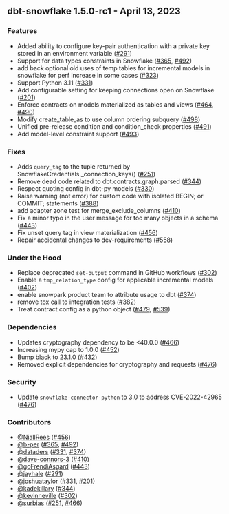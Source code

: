 ## dbt-snowflake 1.5.0-rc1 - April 13, 2023

### Features

- Added ability to configure key-pair authentication with a private key stored in an environment variable ([#291](https://github.com/dbt-labs/dbt-snowflake/issues/291))
- Support for data types constraints in Snowflake ([#365](https://github.com/dbt-labs/dbt-snowflake/issues/365), [#492](https://github.com/dbt-labs/dbt-snowflake/issues/492))
- add back optional old uses of temp tables for incremental models in snowflake for perf increase in some cases ([#323](https://github.com/dbt-labs/dbt-snowflake/issues/323))
- Support Python 3.11 ([#331](https://github.com/dbt-labs/dbt-snowflake/issues/331))
- Add configurable setting for keeping connections open on Snowflake ([#201](https://github.com/dbt-labs/dbt-snowflake/issues/201))
- Enforce contracts on models materialized as tables and views ([#464](https://github.com/dbt-labs/dbt-snowflake/issues/464), [#490](https://github.com/dbt-labs/dbt-snowflake/issues/490))
- Modify create_table_as to use column ordering subquery ([#498](https://github.com/dbt-labs/dbt-snowflake/issues/498))
- Unified pre-release condition and condition_check properties ([#491](https://github.com/dbt-labs/dbt-snowflake/issues/491))
- Add model-level constraint support ([#493](https://github.com/dbt-labs/dbt-snowflake/issues/493))

### Fixes

- Adds `query_tag` to the tuple returned by SnowflakeCredentials._connection_keys() ([#251](https://github.com/dbt-labs/dbt-snowflake/issues/251))
- Remove dead code related to dbt.contracts.graph.parsed ([#344](https://github.com/dbt-labs/dbt-snowflake/issues/344))
- Respect quoting config in dbt-py models ([#330](https://github.com/dbt-labs/dbt-snowflake/issues/330))
- Raise warning (not error) for custom code with isolated BEGIN; or COMMIT; statements ([#388](https://github.com/dbt-labs/dbt-snowflake/issues/388))
- add adapter zone test for merge_exclude_columns ([#410](https://github.com/dbt-labs/dbt-snowflake/issues/410))
- Fix a minor typo in the user message for too many objects in a schema ([#443](https://github.com/dbt-labs/dbt-snowflake/issues/443))
- Fix unset query tag in view materialization ([#456](https://github.com/dbt-labs/dbt-snowflake/issues/456))
- Repair accidental changes to dev-requirements ([#558](https://github.com/dbt-labs/dbt-snowflake/issues/558))

### Under the Hood

- Replace deprecated `set-output` command in GitHub workflows ([#302](https://github.com/dbt-labs/dbt-snowflake/issues/302))
- Enable a `tmp_relation_type` config for applicable incremental models ([#402](https://github.com/dbt-labs/dbt-snowflake/issues/402))
- enable snowpark product team to attribute usage to dbt ([#374](https://github.com/dbt-labs/dbt-snowflake/issues/374))
- remove tox call to integration tests ([#382](https://github.com/dbt-labs/dbt-snowflake/issues/382))
- Treat contract config as a python object ([#479](https://github.com/dbt-labs/dbt-snowflake/issues/479), [#539](https://github.com/dbt-labs/dbt-snowflake/issues/539))

### Dependencies

- Updates cryptography dependency to be <40.0.0 ([#466](https://github.com/dbt-labs/dbt-snowflake/pull/466))
- Increasing mypy cap to 1.0.0 ([#452](https://github.com/dbt-labs/dbt-snowflake/pull/452))
- Bump black to 23.1.0 ([#432](https://github.com/dbt-labs/dbt-snowflake/pull/432))
- Removed explicit dependencies for cryptography and requests ([#476](https://github.com/dbt-labs/dbt-snowflake/pull/476))

### Security

- Update `snowflake-connector-python` to 3.0 to address CVE-2022-42965 ([#476](https://github.com/dbt-labs/dbt-snowflake/pull/476))

### Contributors
- [@NiallRees](https://github.com/NiallRees) ([#456](https://github.com/dbt-labs/dbt-spark/issues/456))
- [@b-per](https://github.com/b-per) ([#365](https://github.com/dbt-labs/dbt-spark/issues/365), [#492](https://github.com/dbt-labs/dbt-spark/issues/492))
- [@dataders](https://github.com/dataders) ([#331](https://github.com/dbt-labs/dbt-spark/issues/331), [#374](https://github.com/dbt-labs/dbt-spark/issues/374))
- [@dave-connors-3](https://github.com/dave-connors-3) ([#410](https://github.com/dbt-labs/dbt-spark/issues/410))
- [@goFrendiAsgard](https://github.com/goFrendiAsgard) ([#443](https://github.com/dbt-labs/dbt-spark/issues/443))
- [@jayhale](https://github.com/jayhale) ([#291](https://github.com/dbt-labs/dbt-spark/issues/291))
- [@joshuataylor](https://github.com/joshuataylor) ([#331](https://github.com/dbt-labs/dbt-spark/issues/331), [#201](https://github.com/dbt-labs/dbt-spark/issues/201))
- [@kadekillary](https://github.com/kadekillary) ([#344](https://github.com/dbt-labs/dbt-spark/issues/344))
- [@kevinneville](https://github.com/kevinneville) ([#302](https://github.com/dbt-labs/dbt-spark/issues/302))
- [@surbias](https://github.com/surbias) ([#251](https://github.com/dbt-labs/dbt-spark/issues/251), [#466](https://github.com/dbt-labs/dbt-snowflake/pull/466))
